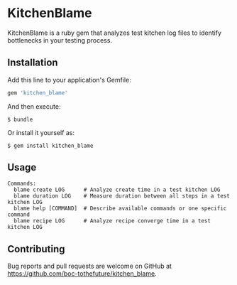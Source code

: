 # KitchenBlame

KitchenBlame is a ruby gem that analyzes test kitchen log files to identify bottlenecks in your testing process.

## Installation

Add this line to your application's Gemfile:

```ruby
gem 'kitchen_blame'
```

And then execute:

    $ bundle

Or install it yourself as:

    $ gem install kitchen_blame

## Usage

```
Commands: 
  blame create LOG      # Analyze create time in a test kitchen LOG
  blame duration LOG    # Measure duration between all steps in a test kitchen LOG
  blame help [COMMAND]  # Describe available commands or one specific command
  blame recipe LOG      # Analyze recipe converge time in a test kitchen LOG
```

## Contributing

Bug reports and pull requests are welcome on GitHub at https://github.com/boc-tothefuture/kitchen_blame.

